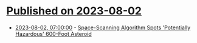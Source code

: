 # [Published on 2023-08-02](index.md)

* [2023-08-02, 07:00:00](https://science.slashdot.org/story/23/08/01/2324231/space-scanning-algorithm-spots-potentially-hazardous-600-foot-asteroid?utm_source=rss1.0mainlinkanon&utm_medium=feed) - [Space-Scanning Algorithm Spots 'Potentially Hazardous' 600-Foot Asteroid](https://science.slashdot.org/story/23/08/01/2324231/space-scanning-algorithm-spots-potentially-hazardous-600-foot-asteroid?utm_source=rss1.0mainlinkanon&utm_medium=feed)
